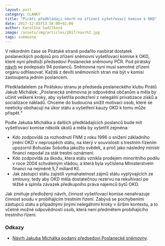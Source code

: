 ```yaml
---
layout: post
category: CLANKY
title: "Piráti předkládají návrh na zřízení vyšetřovací komise k OKD"
date: 2017-12-05T13:58:00+02:00
author: Karolína Sadílková
image: /assets/img/articles/2017/navrh2.jpg
tags: sněmovna
---
```

 
V rekordním čase se Pirátské straně podařilo nasbírat dostatek poslaneckých podpisů pro zřízení sněmovní vyšetřovací komise k OKD, které nyní předloží předsedovi Poslanecké sněmovny PČR. Pod pirátský [návrh](https://github.com/pirati-web/pirati.cz/blob/gh-pages/assets/pdf/vysetrovaci-komise.pdf) se podepsalo 94 poslanců. Sněmovna nyní musí samotné zřízení orgánu odhlasovat. Každá z devíti sněmovních stran má být v komisi zastoupena jedním poslancem.

Předkladatelem za Pirátskou stranu je předseda poslaneckého klubu Pirátů Jakub Michálek: „Poslanecká sněmovna je odpovědná občanům a měla by učinit veškeré kroky, aby vyšetřila podezření z nelegální privatizace zisků a socializace nákladů. Chceme do budoucna snížit motivaci osob, které se neeticky obohacují na úkor státu a vyšetření kauzy OKD k tomu může přispět.“

Podle Jakuba Michálka a dalších předkládajících poslanců bude mít vyšetřovací komise několik úkolů a měla by vyšetřit zejména:

* Kdo zodpovídá za rozhodnutí FNM z roku 1996 o snížení základního jmění OKD v neprospěch státu, na který v souvislosti s trestním řízením upozornil Bohuslav Sobotka jakožto svědek, a proč jako následný ministr financí nepodal za stát trestní oznámení.
* Kdo zodpovídá za škodu, která státu vznikla prodejem minoritního podílu v roce 2004 schváleným vládou, a která byla vyčíslena Ministerstvem financí na nejméně 5,7 miliard Kč.
* Jak zástupci státu zajistili vymahatelnost zájmů státu vyplývajících ze smlouvy, tedy aby OKD měla dostatečnou rezervu na rekultivaci po těžbě a splnila závazek předkupního práva nájemců bytů OKD.

Jak zmiňuje předložený návrh, činnost vyšetřovací komise nenahrazuje činnost soudu v probíhajícím trestním řízení. Zabývá se pochybeními zástupců státu a případnými jinými nelegálními kroky v širším kontextu, a to včetně možné odpovědnosti osob, která není předmětem probíhajícího trestního řízení.

### Odkazy 

* [Návrh Jakuba Michálka podaný předsedovi Poslanecké sněmovny](https://github.com/pirati-web/pirati.cz/blob/gh-pages/assets/pdf/vysetrovaci-komise.pdf). 
